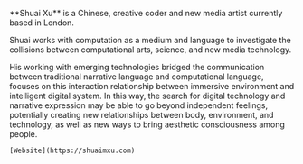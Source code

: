 <p>**Shuai Xu** is a Chinese, creative coder and new media artist currently based in London.</p>

<p>Shuai works with computation as a medium and language to investigate the collisions between computational arts, science, and new media technology.</p>

<p>His working with emerging technologies bridged the communication between traditional narrative language and computational language, focuses on this interaction relationship between immersive environment and intelligent digital system. In this way, the search for digital technology and narrative expression may be able to go beyond independent feelings, potentially creating new relationships between body, environment, and technology, as well as new ways to bring aesthetic consciousness among people.</p>

	[Website](https://shuaimxu.com)